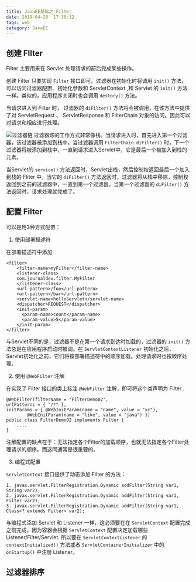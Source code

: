 ```yaml
---
title: JavaEE基础之 Filter
date: 2019-04-28  17:30:12
tags: web
category: JavaEE
---
```

## 创建 FIlter
Filter 主要用来在 Servlet 处理请求的前后完成某些操作。

创建 Filter 只要实现 `Filter` 接口即可。过滤器在初始化时将调用 `init()` 方法，可以访问过滤器配置、初始化参数和 ServletContext ,和 Servlet 的 `init()` 方法一样。类似的，应用程序关闭时也会调用 `destory()` 方法。

当请求进入到 Filter 时， 过滤器的 `diFilter()` 方法将会被调用，在该方法中提供了对 ServletRequest 、 ServletResponse 和 FilterChain 对象的访问。因此可以对请求和相应进行处理。

![过滤器链](/pics/filterchain.png)
过滤器炼的工作方式非常像栈。当请求进入时，首先进入第一个过滤器，该过滤器被添加到栈中。当过滤器调用 `FilterChain.diFilter()` 时，下一个过滤器将被添加到栈中，一直到请求进入Servlet中，它是最后一个被加入到栈的元素。

当Servlet的 `service()` 方法返回时，Servlet出栈，然后控制权返回最后一个加入到栈的 Fliter 中，当它的 `diFilter()` 方法返回时，过滤器将从栈中移除，控制权返回到之前的过滤器中，一直到第一个过滤器。当第一个过滤器的 `diFilter()` 方法返回时，请求处理就完成了。
## 配置 Filter
可以是用3种方式配置：
1. 使用部署描述符

在部署描述符中添加
```
<filter>
    <filter-name>myFilter</filter-name>
    <listener-class>
    com.journaldev.filter.MyFilter
    </listener-class>
    <url-pattern>/foo</url-pattern>
    <url-pattern>/bar</url-pattern>
    <servlet-name>helloServlet</servlet-name>
    <dispatcher>REQUEST</dispatcher>
    <init-param>
      <param-name>count</param-name>
      <param-value>5</param-value>
    </init-param>
</filter>
```
与Servlet不同的是，过滤器不是在第一个请求到达时加载的，过滤器的 `init()` 方法总是在应用程序启动时被调。在 `ServletContextListener` 初始化之后，Servlet初始化之前，它们将按部署描述符中的顺序加载。处理请求时也按顺序处理。

2. 使用 `@WebFilter` 注解

在实现了 Filter 接口的类上标注 `@WebFilter` 注解，即可将这个类声明为 Filter .
```
@WebFilter(filterName = "FilterDemo02", 
urlPatterns = { "/*" }, 
initParams = { @WebInitParam(name = "name", value = "xc"),
        @WebInitParam(name = "like", value = "java") })
public class FilterDemo02 implements Filter {
    ....
}
```
注解配置的缺点在于：无法指定各个Filter的加载顺序，也就无法指定各个Filter处理请求的顺序。而这同通常是很重要的。

3. 编程式配置

`ServletContext` 接口提供了动态添加 Filter 的方法：
```
1. javax.servlet.FilterRegistration.Dynamic addFilter(String var1, String var2); 
2. javax.servlet.FilterRegistration.Dynamic addFilter(String var1, Filter var2); 
3. javax.servlet.FilterRegistration.Dynamic addFilter(String var1, Class<? extends Filter> var2);
```
与编程式添加 Servlet 和 Listener 一样，这必须要在在 `ServletContext` 配置完成之前完成，因为容器会根据 `ServletContext` 配置决定加载哪些 Listener/Filter/Servlet. 所以要在 `ServletContextListener` 的 `contextInitialized()` 方法或者 `ServletContainerInitializer` 中的 `onStartup()` 中注册 Listener。

## 过滤器排序